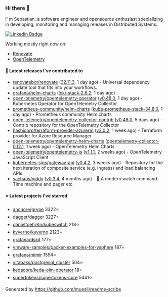 ### Hi there 👋

I’ m Sebastian, a software engineer and opensource enthusiast specializing in developing, monitoring and managing releases in Distributed Systems.

[![Linkedin Badge](https://img.shields.io/badge/-LinkedIn-blue?style=flat&logo=Linkedin&logoColor=white&link=https://www.linkedin.com/in/sebastian-poxhofer/)](https://www.linkedin.com/in/sebastian-poxhofer/)

Working mostly right now on:
- [Renovate](https://github.com/renovatebot/renovate)
- [OpenTelemetry](https://github.com/open-telemetry)



#### 🚀 Latest releases I've contributed to

- [renovatebot/renovate](https://github.com/renovatebot/renovate) ([32.11.3](https://github.com/renovatebot/renovate/releases/tag/32.11.3), 1 day ago) - Universal dependency update tool that fits into your workflows.
- [grafana/helm-charts](https://github.com/grafana/helm-charts) ([loki-stack-2.6.2](https://github.com/grafana/helm-charts/releases/tag/loki-stack-2.6.2), 1 day ago)
- [open-telemetry/opentelemetry-operator](https://github.com/open-telemetry/opentelemetry-operator) ([v0.48.0](https://github.com/open-telemetry/opentelemetry-operator/releases/tag/v0.48.0), 1 day ago) - Kubernetes Operator for OpenTelemetry Collector
- [prometheus-community/helm-charts](https://github.com/prometheus-community/helm-charts) ([kube-prometheus-stack-34.8.0](https://github.com/prometheus-community/helm-charts/releases/tag/kube-prometheus-stack-34.8.0), 1 day ago) - Prometheus community Helm charts
- [open-telemetry/opentelemetry-collector-contrib](https://github.com/open-telemetry/opentelemetry-collector-contrib) ([v0.48.0](https://github.com/open-telemetry/opentelemetry-collector-contrib/releases/tag/v0.48.0), 5 days ago) - Contrib repository for the OpenTelemetry Collector
- [hashicorp/terraform-provider-azurerm](https://github.com/hashicorp/terraform-provider-azurerm) ([v3.0.2](https://github.com/hashicorp/terraform-provider-azurerm/releases/tag/v3.0.2), 1 week ago) - Terraform provider for Azure Resource Manager
- [open-telemetry/opentelemetry-helm-charts](https://github.com/open-telemetry/opentelemetry-helm-charts) ([opentelemetry-collector-0.12.1](https://github.com/open-telemetry/opentelemetry-helm-charts/releases/tag/opentelemetry-collector-0.12.1), 1 week ago) - OpenTelemetry Helm Charts
- [open-telemetry/opentelemetry-js](https://github.com/open-telemetry/opentelemetry-js) ([v1.1.1](https://github.com/open-telemetry/opentelemetry-js/releases/tag/v1.1.1), 2 weeks ago) - OpenTelemetry JavaScript Client
- [kubernetes-sigs/gateway-api](https://github.com/kubernetes-sigs/gateway-api) ([v0.4.2](https://github.com/kubernetes-sigs/gateway-api/releases/tag/v0.4.2), 3 weeks ago) - Repository for the next iteration of composite service (e.g. Ingress) and load balancing APIs.
- [sachaos/viddy](https://github.com/sachaos/viddy) ([v0.3.4](https://github.com/sachaos/viddy/releases/tag/v0.3.4), 4 months ago) - 👀 A modern watch command. Time machine and pager etc.

#### ⭐ Latest projects I've starred

- [anchore/grype](https://github.com/anchore/grype}) 3322⭐
- [dagger/dagger](https://github.com/dagger/dagger}) 3227⭐
- [danielfoehrKn/kubeswitch](https://github.com/danielfoehrKn/kubeswitch}) 218⭐
- [kyverno/kyverno](https://github.com/kyverno/kyverno}) 2123⭐
- [grafana/dskit](https://github.com/grafana/dskit}) 177⭐
- [vmware-samples/packer-examples-for-vsphere](https://github.com/vmware-samples/packer-examples-for-vsphere}) 187⭐
- [grafana/mimir](https://github.com/grafana/mimir}) 1554⭐
- [vitabaks/postgresql_cluster](https://github.com/vitabaks/postgresql_cluster}) 504⭐
- [kedacore/keda-olm-operator](https://github.com/kedacore/keda-olm-operator}) 18⭐
- [supertokens/supertokens-core](https://github.com/supertokens/supertokens-core}) 5441⭐



Generated by https://github.com/muesli/readme-scribe
